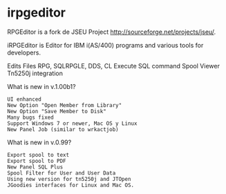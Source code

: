 # irpgeditor
RPGEditor is a fork de JSEU Project http://sourceforge.net/projects/jseu/.

iRPGEditor is Editor for IBM i(AS/400) programs and various tools for developers.

Edits Files RPG, SQLRPGLE, DDS, CL
Execute SQL command
Spool Viewer
Tn5250j integration

What is new in v.1.00b1?

    UI enhanced
    New Option "Open Member from Library"
    New Option "Save Member to Disk"
    Many bugs fixed
    Support Windows 7 or newer, Mac OS y Linux
    New Panel Job (similar to wrkactjob)


What is new in v.0.99?

    Export spool to text
    Export spool to PDF
    New Panel SQL Plus
    Spool Filter for User and User Data
    Using new version for tn5250j and JTOpen
    JGoodies interfaces for Linux and Mac OS.

